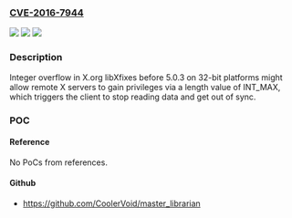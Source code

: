 ### [CVE-2016-7944](https://cve.mitre.org/cgi-bin/cvename.cgi?name=CVE-2016-7944)
![](https://img.shields.io/static/v1?label=Product&message=n%2Fa&color=blue)
![](https://img.shields.io/static/v1?label=Version&message=n%2Fa&color=blue)
![](https://img.shields.io/static/v1?label=Vulnerability&message=n%2Fa&color=brighgreen)

### Description

Integer overflow in X.org libXfixes before 5.0.3 on 32-bit platforms might allow remote X servers to gain privileges via a length value of INT_MAX, which triggers the client to stop reading data and get out of sync.

### POC

#### Reference
No PoCs from references.

#### Github
- https://github.com/CoolerVoid/master_librarian

